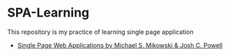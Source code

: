 # SPA-Learning

This repository is my practice of learning single page application

- [Single Page Web Applications by Michael S. Mikowski & Josh C. Powell](https://github.com/ryuzheng/SPA-Learning/tree/master/SPA)
